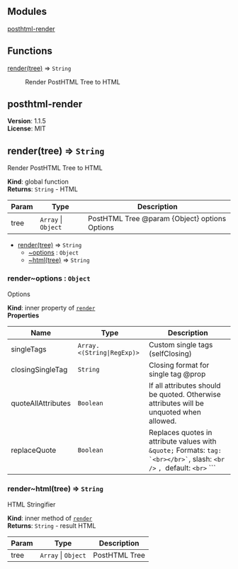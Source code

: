## Modules

<dl>
<dt><a href="#module_posthtml-render">posthtml-render</a></dt>
<dd></dd>
</dl>

## Functions

<dl>
<dt><a href="#render">render(tree)</a> ⇒ <code>String</code></dt>
<dd><p>Render PostHTML Tree to HTML</p>
</dd>
</dl>

<a name="module_posthtml-render"></a>

## posthtml-render
**Version**: 1.1.5  
**License**: MIT  
<a name="render"></a>

## render(tree) ⇒ <code>String</code>
Render PostHTML Tree to HTML

**Kind**: global function  
**Returns**: <code>String</code> - HTML  

| Param | Type | Description |
| --- | --- | --- |
| tree | <code>Array</code> \| <code>Object</code> | PostHTML Tree @param  {Object} options Options |


* [render(tree)](#render) ⇒ <code>String</code>
    * [~options](#render..options) : <code>Object</code>
    * [~html(tree)](#render..html) ⇒ <code>String</code>

<a name="render..options"></a>

### render~options : <code>Object</code>
Options

**Kind**: inner property of [<code>render</code>](#render)  
**Properties**

| Name | Type | Description |
| --- | --- | --- |
| singleTags | <code>Array.&lt;(String\|RegExp)&gt;</code> | Custom single tags (selfClosing) |
| closingSingleTag | <code>String</code> | Closing format for single tag @prop |
| quoteAllAttributes | <code>Boolean</code> | If all attributes should be quoted. Otherwise attributes will be unquoted when allowed. |
| replaceQuote | <code>Boolean</code> | Replaces quotes in attribute values with `&quote;` Formats: ``` tag: `<br></br>` ```, slash: `<br />` ```, ```default: `<br>` ``` |

<a name="render..html"></a>

### render~html(tree) ⇒ <code>String</code>
HTML Stringifier

**Kind**: inner method of [<code>render</code>](#render)  
**Returns**: <code>String</code> - result HTML  

| Param | Type | Description |
| --- | --- | --- |
| tree | <code>Array</code> \| <code>Object</code> | PostHTML Tree |


